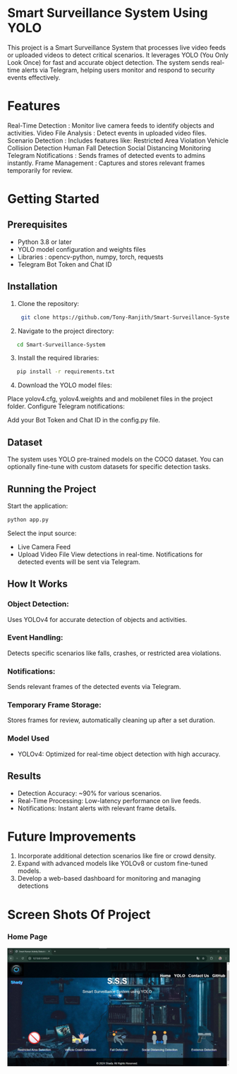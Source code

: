# Smart Surveillance System Using YOLO
This project is a Smart Surveillance System that processes live video feeds or uploaded videos to detect critical scenarios. It leverages YOLO (You Only Look Once) for fast and accurate object detection. The system sends real-time alerts via Telegram, helping users monitor and respond to security events effectively.

# Features
 Real-Time Detection : Monitor live camera feeds to identify objects and activities.
 Video File Analysis : Detect events in uploaded video files.
 Scenario Detection : Includes features like:
Restricted Area Violation
Vehicle Collision Detection
Human Fall Detection
Social Distancing Monitoring
Telegram Notifications : Sends frames of detected events to admins instantly.
Frame Management : Captures and stores relevant frames temporarily for review.
# Getting Started
## Prerequisites
- Python 3.8 or later
- YOLO model configuration and weights files
- Libraries : opencv-python, numpy, torch, requests
- Telegram Bot Token and Chat ID
## Installation
1. Clone the repository:

   ```bash
    git clone https://github.com/Tony-Ranjith/Smart-Surveillance-System.git
   ``` 
2. Navigate to the project directory:

```bash
   cd Smart-Surveillance-System
```
3. Install the required libraries:

```bash
   pip install -r requirements.txt
```
4. Download the YOLO model files:

Place yolov4.cfg, yolov4.weights and and mobilenet files in the project folder. 
Configure Telegram notifications:

Add your Bot Token and Chat ID in the config.py file.
## Dataset
The system uses YOLO pre-trained models on the COCO dataset. You can optionally fine-tune with custom datasets for specific detection tasks.

## Running the Project
Start the application:

```bash
python app.py
```
Select the input source:

- Live Camera Feed
- Upload Video File
View detections in real-time. Notifications for detected events will be sent via Telegram.

## How It Works
### Object Detection:
Uses YOLOv4 for accurate detection of objects and activities.
### Event Handling:
Detects specific scenarios like falls, crashes, or restricted area violations.
### Notifications:
Sends relevant frames of the detected events via Telegram.
### Temporary Frame Storage:
Stores frames for review, automatically cleaning up after a set duration.
### Model Used
- YOLOv4: Optimized for real-time object detection with high accuracy.
## Results
- Detection Accuracy: ~90% for various scenarios.
- Real-Time Processing: Low-latency performance on live feeds.
- Notifications: Instant alerts with relevant frame details.
# Future Improvements
1. Incorporate additional detection scenarios like fire or crowd density.
2. Expand with advanced models like YOLOv8 or custom fine-tuned models.
3. Develop a web-based dashboard for monitoring and managing detections
# Screen Shots Of Project
### Home Page
![Input Screen](images/Home-Page.jpg)
